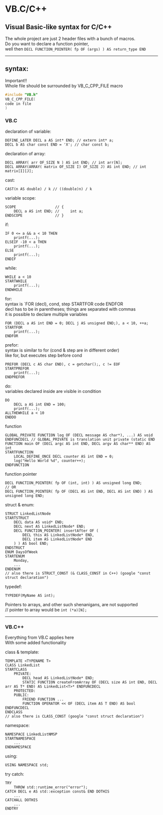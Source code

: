 # VB.C/C++
## Visual Basic-like syntax for C/C++

The whole project are just 2 header files with a bunch of macros.  
Do you want to declare a function pointer,   
well then `DECL FUNCTION_POINTER( fp OF (args) ) AS return_type END`

---
## syntax:

Important!!  
Whole file should be surrounded by VB_C_CPP_FILE macro  
```c
#include "VB.h"
VB_C_CPP_FILE(
code in file
)
```

### VB.C

declaration of variable:
```VB
DEFINE_LATER DECL a AS int* END; // extern int* a;
DECL b AS char const END = 'X'; // char const b;
```
declaration of array:
```VB
DECL ARRAY( arr OF_SIZE N ) AS int END; // int arr[N];
DECL ARRAY(ARRAY( matrix OF_SIZE I) OF_SIZE J) AS int END; // int matrix[I][J];
```
cast:
```VB
CAST(n AS double) / k // ((double)n) / k
```
variable scope:
```VB
SCOPE                  // {
    DECL a AS int END; //     int a;
ENDSCOPE               // }
```
if:
```VB
IF 0 <= a && a < 10 THEN
    printf(...);
ELSEIF -10 < a THEN
    printf(...);
ELSE
    printf(...);
ENDIF
```
while:
```VB
WHILE a < 10
STARTWHILE
    printf(...);
ENDWHILE
```
for:  
syntax is `FOR (decl), cond, step STARTFOR code ENDFOR  
decl has to be in parentheses; things are separated with commas  
it is possible to declare multiple variables  
```VB
FOR (DECL a AS int END = 0; DECL j AS unsigned END;), a < 10, ++a;
STARTFOR
    printf(...);
ENDFOR
```
prefor:  
syntax is similar to for (cond & step are in different order)  
like for, but executes step before cond  
```VB
PREFOR (DECL c AS char END), c = getchar();, c != EOF
STARTPREFOR
    printf(...);
ENDPREFOR
```
do:  
variables declared inside are visible in condition
```VB
DO
    DECL a AS int END = 100;
    printf(...);
ALLTHEWHILE a < 10
ENDDO
```
function
```VB
GLOBAL_PRIVATE FUNCTION log OF (DECL message AS char*), ...) AS void ENDFUNCDECL // GLOBAL_PRIVATE is translation unit private (static END
FUNCTION main OF (DECL argc AS int END, DECL argv AS char** END) AS int
STARTFUNCTION
    LOCAL_DEFINE_ONCE DECL counter AS int END = 0;
    log("Hello World %d", counter++);
ENDFUNCTION
```
function pointer
```VB
DECL FUNCTION_POINTER( fp OF (int, int) ) AS unsigned long END;
// OR
DECL FUNCTION_POINTER( fp OF (DECL AS int END, DECL AS int END) ) AS unsigned long END;
```
struct & enum:
```VB
STRUCT LinkedListNode 
STARTSTRUCT
    DECL data AS void* END;
    DECL next AS LinkedListNode* END;
    DECL FUNCTION_POINTER( insertAfter OF (
        DECL this AS LinkedListNode* END, 
        DECL item AS LinkedListNode* END
    ) ) AS bool END;
ENDSTRUCT
ENUM DaysOfWeek
STARTENUM
    Monday, 
    ...
ENDENUM
// also there is STRUCT_CONST (& CLASS_CONST in C++) (google "const struct declaration")
```
typedef:
```VB
TYPEDEF(MyName AS int);
```



Pointers to arrays, and other such shenanigans, are not supported  
// pointer to array would be `int (*a)[N];`


---
### VB.C++

Everything from VB.C applies here  
With some added functionality

class & template:
```VB
TEMPLATE <TYPENAME T>
CLASS LinkedList
STARTCLASS
    PRIVATE:
        DECL head AS LinkedListNode* END;
        STATIC FUNCTION createFromArray OF (DECL size AS int END, DECL arr AS T* END) AS LinkedList<T>* ENDFUNCDECL
    PROTECTED:
    PUBLIC:
        FRIEND FUNCTION ...
        FUNCTION OPERATOR << OF (DECL item AS T END) AS bool ENDFUNCDECL
ENDCLASS
// also there is CLASS_CONST (google "const struct declaration")
```
namespace:
```VB
NAMESPACE LinkedListNMSP 
STARTNAMESPACE
    ...
ENDNAMESPACE
```
using:
```VB
USING NAMESPACE std;
```
try catch:
```VB
TRY
    THROW std::runtime_error("error");
CATCH DECL e AS std::exception const& END DOTHIS
    ...
CATCHALL DOTHIS
    ...
ENDTRY
```